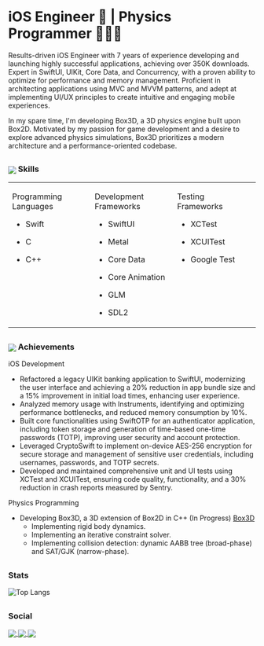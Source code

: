 <h1 align="left"> iOS Engineer 📱 |  Physics Programmer 👨🏽‍💻 </h1>

Results-driven iOS Engineer with 7 years of experience developing and launching highly successful applications, achieving over 350K downloads. Expert in SwiftUI, UIKit, Core Data, and Concurrency, with a proven ability to optimize for performance and memory management. Proficient in architecting applications using MVC and MVVM patterns, and adept at implementing UI/UX principles to create intuitive and engaging mobile experiences.

In my spare time, I'm developing Box3D, a 3D physics engine built upon Box2D. Motivated by my passion for game development and a desire to explore advanced physics simulations, Box3D prioritizes a modern architecture and a performance-oriented codebase. 

## <h3 align="left"> <img align="center" src="https://img.icons8.com/color/50/xcode.png"/> Skills</h3>

<table style="table-layout: fixed; width: 100%;">
  <tr>
    <td valign="top" width="33%">

Programming Languages
- Swift
- C
- C++

    </td>
    <td valign="top" width="33%">

Development Frameworks
- SwiftUI
- Metal
- Core Data
- Core Animation
- GLM
- SDL2

    </td>
    <td valign="top" width="33%">

Testing Frameworks
- XCTest
- XCUITest
- Google Test


    </td>    
</table>


## <h3 align="left"> <img align="center" src="https://img.icons8.com/color/50/trophy.png"/> Achievements</h3>

iOS Development
- Refactored a legacy UIKit banking application to SwiftUI, modernizing the user interface and achieving a 20% reduction in app bundle size and a 15% improvement in initial load times, enhancing user experience.
- Analyzed memory usage with Instruments, identifying and optimizing performance bottlenecks, and reduced memory consumption by 10%.
- Built core functionalities using SwiftOTP for an authenticator application, including token storage and generation of time-based one-time passwords (TOTP), improving user security and account protection.
- Leveraged CryptoSwift to implement on-device AES-256 encryption for secure storage and management of sensitive user credentials, including usernames, passwords, and TOTP secrets.
- Developed and maintained comprehensive unit and UI tests using XCTest and XCUITest, ensuring code quality, functionality, and a 30% reduction in crash reports measured by Sentry.


Physics Programming
- Developing Box3D, a 3D extension of Box2D in C++ (In Progress) [Box3D](https://github.com/KelCodesStuff/Box3D/)
  - Implementing rigid body dynamics.
  - Implementing an iterative constraint solver.
  - Implementing collision detection: dynamic AABB tree (broad-phase) and SAT/GJK (narrow-phase).

## <h3 align="left">Stats</h3>

![Top Langs](https://github-readme-stats.vercel.app/api/top-langs/?username=KelCodesStuff&theme=gotham)

## <h3 align="left">Social</h3>

<p align="left">
  <a href="https://linkedin.com/in/kelcodes" > <img align="center" src="https://img.icons8.com/color/50/linkedin.png"/> </a>
  <a href="https://twitter.com/kelcodesstuff" > <img align="center" src="https://img.icons8.com/color/50/twitter.png"/> </a>
  <a href="https://twitch.com/kelcodes" > <img align="center" src="https://img.icons8.com/color/50/twitch.png"/> </a>
</p>
